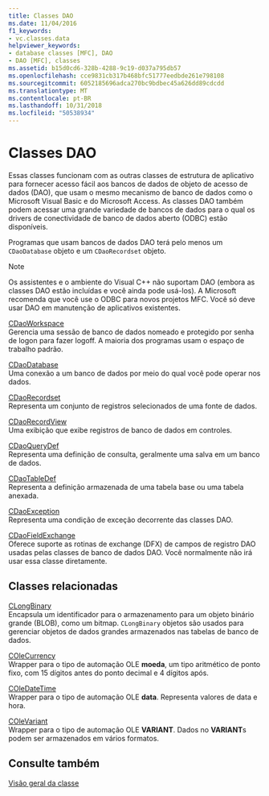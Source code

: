 ```yaml
---
title: Classes DAO
ms.date: 11/04/2016
f1_keywords:
- vc.classes.data
helpviewer_keywords:
- database classes [MFC], DAO
- DAO [MFC], classes
ms.assetid: b15d0cd6-328b-4288-9c19-d037a795db57
ms.openlocfilehash: cce9831cb317b468bfc51777eedbde261e798108
ms.sourcegitcommit: 6052185696adca270bc9bdbec45a626dd89cdcdd
ms.translationtype: MT
ms.contentlocale: pt-BR
ms.lasthandoff: 10/31/2018
ms.locfileid: "50538934"
---
```

# <a name="dao-classes"></a>Classes DAO

Essas classes funcionam com as outras classes de estrutura de aplicativo para fornecer acesso fácil aos bancos de dados de objeto de acesso de dados (DAO), que usam o mesmo mecanismo de banco de dados como o Microsoft Visual Basic e do Microsoft Access. As classes DAO também podem acessar uma grande variedade de bancos de dados para o qual os drivers de conectividade de banco de dados aberto (ODBC) estão disponíveis.

Programas que usam bancos de dados DAO terá pelo menos um `CDaoDatabase` objeto e um `CDaoRecordset` objeto.

> [!NOTE]
>  Os assistentes e o ambiente do Visual C++ não suportam DAO (embora as classes DAO estão incluídas e você ainda pode usá-los). A Microsoft recomenda que você use o ODBC para novos projetos MFC. Você só deve usar DAO em manutenção de aplicativos existentes.

[CDaoWorkspace](../mfc/reference/cdaoworkspace-class.md)<br/>
Gerencia uma sessão de banco de dados nomeado e protegido por senha de logon para fazer logoff. A maioria dos programas usam o espaço de trabalho padrão.

[CDaoDatabase](../mfc/reference/cdaodatabase-class.md)<br/>
Uma conexão a um banco de dados por meio do qual você pode operar nos dados.

[CDaoRecordset](../mfc/reference/cdaorecordset-class.md)<br/>
Representa um conjunto de registros selecionados de uma fonte de dados.

[CDaoRecordView](../mfc/reference/cdaorecordview-class.md)<br/>
Uma exibição que exibe registros de banco de dados em controles.

[CDaoQueryDef](../mfc/reference/cdaoquerydef-class.md)<br/>
Representa uma definição de consulta, geralmente uma salva em um banco de dados.

[CDaoTableDef](../mfc/reference/cdaotabledef-class.md)<br/>
Representa a definição armazenada de uma tabela base ou uma tabela anexada.

[CDaoException](../mfc/reference/cdaoexception-class.md)<br/>
Representa uma condição de exceção decorrente das classes DAO.

[CDaoFieldExchange](../mfc/reference/cdaofieldexchange-class.md)<br/>
Oferece suporte as rotinas de exchange (DFX) de campos de registro DAO usadas pelas classes de banco de dados DAO. Você normalmente não irá usar essa classe diretamente.

## <a name="related-classes"></a>Classes relacionadas

[CLongBinary](../mfc/reference/clongbinary-class.md)<br/>
Encapsula um identificador para o armazenamento para um objeto binário grande (BLOB), como um bitmap. `CLongBinary` objetos são usados para gerenciar objetos de dados grandes armazenados nas tabelas de banco de dados.

[COleCurrency](../mfc/reference/colecurrency-class.md)<br/>
Wrapper para o tipo de automação OLE **moeda**, um tipo aritmético de ponto fixo, com 15 dígitos antes do ponto decimal e 4 dígitos após.

[COleDateTime](../atl-mfc-shared/reference/coledatetime-class.md)<br/>
Wrapper para o tipo de automação OLE **data**. Representa valores de data e hora.

[COleVariant](../mfc/reference/colevariant-class.md)<br/>
Wrapper para o tipo de automação OLE **VARIANT**. Dados no **VARIANT**s podem ser armazenados em vários formatos.

## <a name="see-also"></a>Consulte também

[Visão geral da classe](../mfc/class-library-overview.md)

